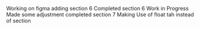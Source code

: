 Working on figma
adding section 6
Completed section 6 
Work in Progress
Made some adjustment
completed section 7
Making Use of float tah instead of section
